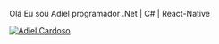<p>Olá Eu sou Adiel programador .Net | C# | React-Native</p>

[![Adiel Cardoso](https://github-readme-stats.vercel.app/api/top-langs/?username=AdielCardosoDev&layout=compact)](https://github.com/anuraghazra/github-readme-stats)
